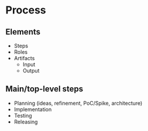 # Process

## Elements

* Steps
* Roles
* Artifacts
    * Input
    * Output

## Main/top-level steps

* Planning (ideas, refinement, PoC/Spike, architecture)
* Implementation
* Testing
* Releasing
